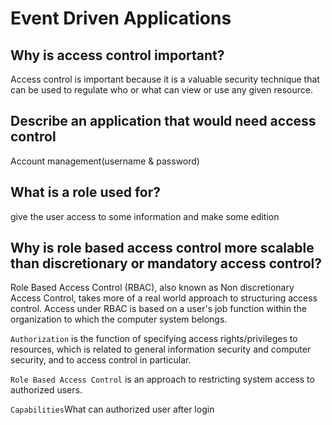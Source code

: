 # Event Driven Applications

## Why is access control important?

Access control is important because it is a valuable security technique that can be used to regulate who or what can view or use any given resource.

## Describe an application that would need access control

Account management(username & password)

## What is a role used for?

give the user access to some information and make some edition

## Why is role based access control more scalable than discretionary or mandatory access control?

Role Based Access Control (RBAC), also known as Non discretionary Access Control, takes more of a real world approach to structuring access control. Access under RBAC is based on a user's job function within the organization to which the computer system belongs.

`Authorization` is the function of specifying access rights/privileges to resources, which is related to general information security and computer security, and to access control in particular.

`Role Based Access Control` is an approach to restricting system access to authorized users.

`Capabilities`What can authorized user after login
